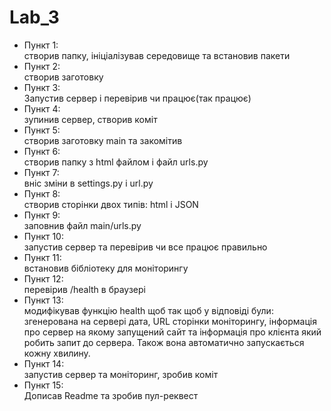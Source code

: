 # Lab_3
- Пункт 1:  
        створив папку, ініціалізував середовище та встановив пакети    
- Пункт 2:  
        створив заготовку  
- Пункт 3:  
        Запустив сервер і перевірив чи працює(так працює)  
- Пункт 4:  
        зупинив сервер, створив коміт  
- Пункт 5:  
        створив заготовку main та закомітив  
- Пункт 6:  
        створив папку з html файлом і файл urls.py  
- Пункт 7:  
        вніс зміни в settings.py i url.py  
- Пункт 8:  
        створив сторінки двох типів: html i JSON  
- Пункт 9:  
        заповнив файл main/urls.py  
- Пункт 10:  
        запустив сервер та перевірив чи все працює правильно  
- Пункт 11:  
        встановив бібліотеку для моніторингу  
- Пункт 12:  
        перевірив /health в браузері  
- Пункт 13:  
        модифікував функцію health щоб так щоб у відповіді були: згенерована на сервері дата, URL сторінки моніторингу, інформація про сервер на якому запущений сайт та інформація про клієнта який робить запит до сервера. Також вона автоматично запускається кожну хвилину.  
- Пункт 14:  
        запустив сервер та моніторинг, зробив коміт  
- Пункт 15:  
        Дописав Readme та зробив пул-реквест
